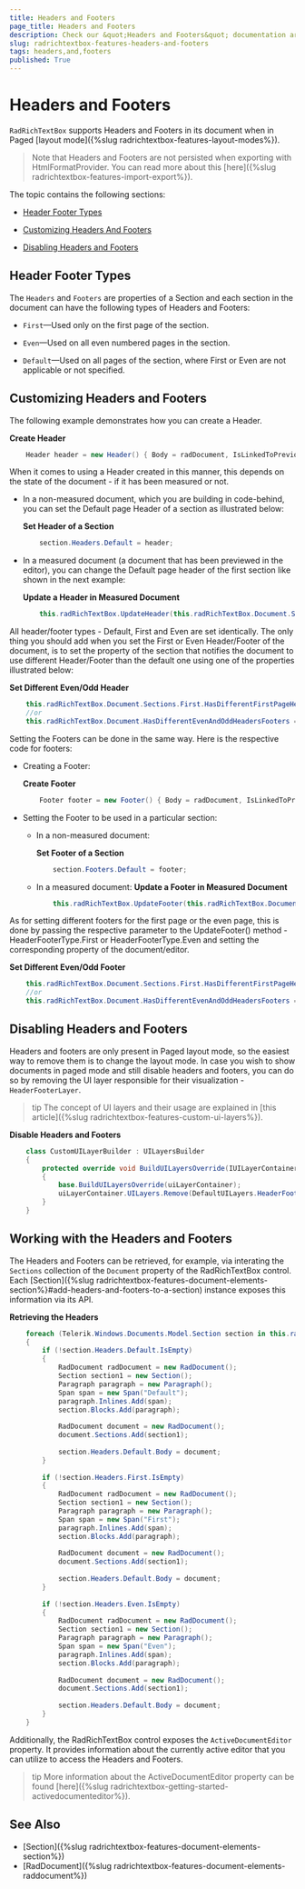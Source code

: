 ```yaml
---
title: Headers and Footers
page_title: Headers and Footers
description: Check our &quot;Headers and Footers&quot; documentation article for the RadRichTextBox {{ site.framework_name }} control.
slug: radrichtextbox-features-headers-and-footers
tags: headers,and,footers
published: True
---
```


# Headers and Footers

`RadRichTextBox` supports Headers and Footers in its document when in Paged [layout mode]({%slug radrichtextbox-features-layout-modes%}).

>Note that Headers and Footers are not persisted when exporting with HtmlFormatProvider. You can read more about this [here]({%slug radrichtextbox-features-import-export%}).

The topic contains the following sections:

* [Header Footer Types](#header-footer-types)

* [Customizing Headers And Footers](#customizing-headers-and-footers)

* [Disabling Headers and Footers](#disabling-headers-and-footers)

## Header Footer Types

The `Headers` and `Footers` are properties of a Section and each section in the document can have the following types of Headers and Footers:

* `First`&mdash;Used only on the first page of the section.

* `Even`&mdash;Used on all even numbered pages in the section.

* `Default`&mdash;Used on all pages of the section, where First or Even are not applicable or not specified.

## Customizing Headers and Footers

The following example demonstrates how you can create a Header.

__Create Header__
```C#
	Header header = new Header() { Body = radDocument, IsLinkedToPrevious = false }; //radDocument represents the content of a Header, typically contains a few paragraphs
```

When it comes to using a Header created in this manner, this depends on the state of the document - if it has been measured or not.

* In a non-measured document, which you are building in code-behind, you can set the Default page Header of a section as illustrated below:

	__Set Header of a Section__
	```C#
		section.Headers.Default = header;
	```

* In a measured document (a document that has been previewed in the editor), you can change the Default page header of the first section like shown in the next example:

	__Update a Header in Measured Document__
	```C#
		this.radRichTextBox.UpdateHeader(this.radRichTextBox.Document.Sections.First, HeaderFooterType.Default, header);
	```

All header/footer types - Default, First and Even are set identically. The only thing you should add when you set the First or Even Header/Footer of the document, is to set the property of the section that notifies the document to use different Header/Footer than the default one using one of the properties illustrated below:
     
__Set Different Even/Odd Header__
```C#
	this.radRichTextBox.Document.Sections.First.HasDifferentFirstPageHeaderFooter = true;
	//or
	this.radRichTextBox.Document.HasDifferentEvenAndOddHeadersFooters = true;
```

Setting the Footers can be done in the same way. Here is the respective code for footers:

* Creating a Footer:

	__Create Footer__
	```C#
		Footer footer = new Footer() { Body = radDocument, IsLinkedToPrevious = false }; //radDocument is an instance of RadDocument, representing the content of the footer.
	```

* Setting the Footer to be used in a particular section:

    * In a non-measured document:

		__Set Footer of a Section__
		```C#
			section.Footers.Default = footer;
		```

    * In a measured document:
		__Update a Footer in Measured Document__
		```C#
			this.radRichTextBox.UpdateFooter(this.radRichTextBox.Document.Sections.First, HeaderFooterType.Default, footer);
		```

As for setting different footers for the first page or the even page, this is done by passing the respective parameter to the UpdateFooter() method - HeaderFooterType.First or HeaderFooterType.Even and setting the corresponding property of the document/editor.

__Set Different Even/Odd Footer__
```C#
	this.radRichTextBox.Document.Sections.First.HasDifferentFirstPageHeaderFooter = true;
	//or
	this.radRichTextBox.Document.HasDifferentEvenAndOddHeadersFooters = true;
```

## Disabling Headers and Footers

Headers and footers are only present in Paged layout mode, so the easiest way to remove them is to change the layout mode. In case you wish to show documents in paged mode and still disable headers and footers, you can do so by removing the UI layer responsible for their visualization - `HeaderFooterLayer`.

>tip The concept of UI layers and their usage are explained in [this article]({%slug radrichtextbox-features-custom-ui-layers%}).

__Disable Headers and Footers__
```C#
	class CustomUILayerBuilder : UILayersBuilder
	{
	    protected override void BuildUILayersOverride(IUILayerContainer uiLayerContainer)
	    {
	        base.BuildUILayersOverride(uiLayerContainer);
	        uiLayerContainer.UILayers.Remove(DefaultUILayers.HeaderFooterLayer);
	    }
	}
```

## Working with the Headers and Footers

The Headers and Footers can be retrieved, for example, via interating the `Sections` collection of the `Document` property of the RadRichTextBox control. Each [Section]({%slug radrichtextbox-features-document-elements-section%}#add-headers-and-footers-to-a-section) instance exposes this information via its API.

__Retrieving the Headers__
```C#
	foreach (Telerik.Windows.Documents.Model.Section section in this.radRichTextBox.Document.Sections)
	{
	    if (!section.Headers.Default.IsEmpty)
	    {
	        RadDocument radDocument = new RadDocument();
	        Section section1 = new Section();
	        Paragraph paragraph = new Paragraph();
	        Span span = new Span("Default");
	        paragraph.Inlines.Add(span);
	        section.Blocks.Add(paragraph);
	
	        RadDocument document = new RadDocument();
	        document.Sections.Add(section1);
	
	        section.Headers.Default.Body = document;
	    }
	
	    if (!section.Headers.First.IsEmpty)
	    {
	        RadDocument radDocument = new RadDocument();
	        Section section1 = new Section();
	        Paragraph paragraph = new Paragraph();
	        Span span = new Span("First");
	        paragraph.Inlines.Add(span);
	        section.Blocks.Add(paragraph);
	
	        RadDocument document = new RadDocument();
	        document.Sections.Add(section1);
	
	        section.Headers.Default.Body = document;
	    }
	
	    if (!section.Headers.Even.IsEmpty)
	    {
	        RadDocument radDocument = new RadDocument();
	        Section section1 = new Section();
	        Paragraph paragraph = new Paragraph();
	        Span span = new Span("Even");
	        paragraph.Inlines.Add(span);
	        section.Blocks.Add(paragraph);
	
	        RadDocument document = new RadDocument();
	        document.Sections.Add(section1);
	
	        section.Headers.Default.Body = document;
	    }
	}
```

Additionally, the RadRichTextBox control exposes the `ActiveDocumentEditor` property. It provides information about the currently active editor that you can utilize to access the Headers and Footers.

>tip More information about the ActiveDocumentEditor property can be found [here]({%slug radrichtextbox-getting-started-activedocumenteditor%}).

## See Also  
 * [Section]({%slug radrichtextbox-features-document-elements-section%})  
 * [RadDocument]({%slug radrichtextbox-features-document-elements-raddocument%})